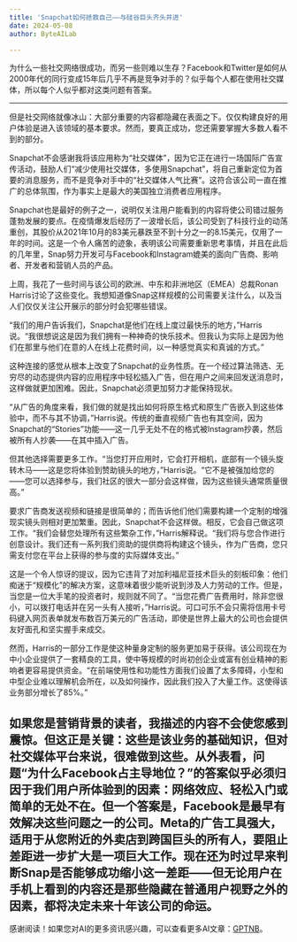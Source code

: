 ```yaml
---
title: 'Snapchat如何拯救自己——与硅谷巨头齐头并进'
date: 2024-05-08
author: ByteAILab

---
```


为什么一些社交网络很成功，而另一些则难以生存？Facebook和Twitter是如何从2000年代的同行变成15年后几乎不再是竞争对手的？似乎每个人都在使用社交媒体，所以每个人似乎都对这类问题有答案。

---
但是社交网络就像冰山：大部分重要的内容都隐藏在表面之下。仅仅构建良好的用户体验是进入该领域的基本要求。然而，要真正成功，您还需要掌握大多数人看不到的部分。

Snapchat不会感谢我将该应用称为“社交媒体”，因为它正在进行一场国际广告宣传活动，鼓励人们“减少使用社交媒体，多使用Snapchat”，将自己重新定位为首要的消息服务，而不是竞争对手中的“社交媒体人气比赛”。这符合该公司一直在推广的总体氛围，作为事实上是最大的美国独立消费者应用程序。

Snapchat也是最好的例子之一，说明仅关注用户能看到的内容将使公司错过服务蓬勃发展的要点。在疫情爆发后经历了一波增长后，该公司受到了科技行业的动荡重创，其股价从2021年10月的83美元暴跌至不到十分之一的8.15美元，仅用了一年的时间。这是一个令人痛苦的迹象，表明该公司需要重新思考事情，并且在此后的几年里，Snap努力开发可与Facebook和Instagram媲美的面向广告商、影响者、开发者和营销人员的产品。

上周，我花了一些时间与该公司的欧洲、中东和非洲地区（EMEA）总裁Ronan Harris讨论了这些变化。我想知道像Snap这样规模的公司需要关注什么，以及当人们仅仅关注公开展示的部分时会犯哪些错误。

“我们的用户告诉我们，Snapchat是他们在线上度过最快乐的地方，”Harris说。“我很想说这是因为我们拥有一种神奇的快乐技术。但我认为实际上是因为他们在那里与他们在意的人在线上花费时间，以一种感觉真实和真诚的方式。”

这种连接的感觉从根本上改变了Snapchat的业务性质。在一个经过算法筛选、无穷尽的动态提供内容的应用程序中轻松插入广告，但在用户之间来回发送消息时，这样做就更加困难。因此，Snapchat必须更加努力才能保持现状。

“从广告的角度来看，我们做的就是找出如何将原生格式和原生广告嵌入到这些体验中，而不与其不协调，”Harris说。传统的垂直视频广告也有其空间，因为Snapchat的“Stories”功能——这一几乎无处不在的格式被Instagram抄袭，然后被所有人抄袭——在其中插入广告。

但其他选择需要更多工作。“当您打开应用时，它会打开相机，底部有一个镜头旋转木马——这是您将体验到赞助镜头的地方，”Harris说。“它不是被强加给您的——您可以选择参与，我们社区的很大一部分会这样做，因为这些镜头通常质量很高。”

要求广告商发送视频和链接是很简单的；而告诉他们他们需要构建一个定制的增强现实镜头则相对更加繁重。因此，Snapchat不会这样做。相反，它会自己做这项工作。“我们会替您处理所有这些繁杂工作，”Harris解释说。“我们将与您合作进行创意设计。我们还有一系列我们资助的提供商将构建这个镜头，作为广告商，您只需支付您在平台上获得的参与度的实际媒体支出。”

这是一个令人惊讶的提议，因为它违背了对加利福尼亚技术巨头的刻板印象：他们痴迷于“规模化”的解决方案，这意味着很少能听说到涉及人力劳动的工作。但是，当您是一位大手笔的投资者时，规则就不同了。“当您花费广告费用时，除非您很小，可以拨打电话并在另一头有人接听，”Harris说。可口可乐不会只需将信用卡号码键入网页表单就发布数百万美元的广告活动，即使是世界上最大的公司也会提供友好面孔和坚实握手来成交。

然而，Harris的一部分工作是使这种量身定制的服务更加易于获得。该公司现在为中小企业提供了一套精良的工具，使中等规模的时尚初创企业或富有创业精神的影响者更容易提供资金。“在前端使用性和功能性方面我们设置了太多障碍，小型和中型企业难以理解机会所在，以及如何操作，因此我们投入了大量工作。这使得该业务部分增长了85%。”

如果您是营销背景的读者，我描述的内容不会使您感到震惊。但这正是关键：这些是该业务的基础知识，但对社交媒体平台来说，很难做到这些。从外表看，问题“为什么Facebook占主导地位？”的答案似乎必须归因于我们用户所体验到的因素：网络效应、轻松入门或简单的无处不在。但一个答案是，Facebook是最早有效解决这些问题之一的公司。Meta的广告工具强大，适用于从您附近的外卖店到跨国巨头的所有人，要阻止差距进一步扩大是一项巨大工作。现在还为时过早来判断Snap是否能够成功缩小这一差距——但无论用户在手机上看到的内容还是那些隐藏在普通用户视野之外的因素，都将决定未来十年该公司的命运。
---
感谢阅读！如果您对AI的更多资讯感兴趣，可以查看更多AI文章：[GPTNB](https://gptnb.com)。